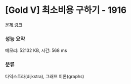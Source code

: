# [Gold V] 최소비용 구하기 - 1916 

[문제 링크](https://www.acmicpc.net/problem/1916) 

### 성능 요약

메모리: 52132 KB, 시간: 568 ms

### 분류

다익스트라(dijkstra), 그래프 이론(graphs)

